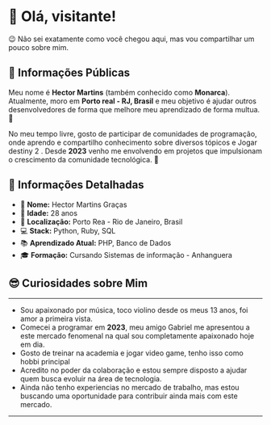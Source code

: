 # 👋 Olá, visitante!

😉 Não sei exatamente como você chegou aqui, mas vou compartilhar um pouco sobre mim. 

## 🌟 Informações Públicas

Meu nome é **Hector Martins** (também conhecido como **Monarca**). Atualmente, moro em **Porto real - RJ, Brasil** e meu objetivo é ajudar outros desenvolvedores de forma que melhore meu aprendizado de forma multua. 🚀

No meu tempo livre, gosto de participar de comunidades de programação, onde aprendo e compartilho conhecimento sobre diversos tópicos e Jogar destiny 2 . Desde **2023** venho me envolvendo em projetos que impulsionam o crescimento da comunidade tecnológica. 🤝

## 📝 Informações Detalhadas

<!-- Coloque suas informações pessoais que você deseja compartilhar -->

- 👤 **Nome:** Hector Martins Graças   
- 🎂 **Idade:** 28 anos   
- 📍 **Localização:** Porto Rea - Rio de Janeiro, Brasil   
- 💻 **Stack:** Python, Ruby, SQL   
- 📚 **Aprendizado Atual:** PHP, Banco de Dados   
- 🎓 **Formação:** Cursando Sistemas de informação - Anhanguera      

## 😎 Curiosidades sobre Mim
---

<!-- Coloque alguma curiosidade pra mostrar que você não é só código -->

-  Sou apaixonado por música, toco violino desde os meus 13 anos, foi amor a primeira vista. 
-  Comecei a programar em **2023**, meu amigo Gabriel me apresentou a este mercado fenomenal na qual sou completamente apaixonado hoje em dia.
- Gosto de treinar na academia e jogar video game, tenho isso como hobbi principal   
-  Acredito no poder da colaboração e estou sempre disposto a ajudar quem busca evoluir na área de tecnologia.   
-  Ainda não tenho experiencias no mercado de trabalho, mas estou buscando uma oportunidade para contribuir ainda mais com este mercado.   

---
